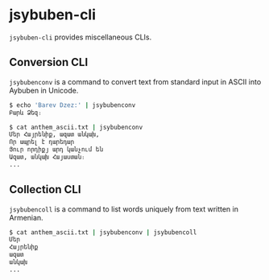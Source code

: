 # jsybuben-cli
`jsybuben-cli` provides miscellaneous CLIs.

## Conversion CLI

`jsybubenconv` is a command to convert text from standard input in ASCII into Aybuben in Unicode.

```bash
$ echo 'Barev Dzez:' | jsybubenconv
Բարև Ձեզ։

$ cat anthem_ascii.txt | jsybubenconv
Մեր Հայրենիք, ազատ անկախ,
Որ ապրել է դարեդար
Յուր որդիքյ արդ կանչում են
Ազատ, անկախ Հայաստան։
...
```

## Collection CLI

`jsybubencoll` is a command to list words uniquely from text written in Armenian.

```bash
$ cat anthem_ascii.txt | jsybubenconv | jsybubencoll
Մեր
Հայրենիք
ազատ
անկախ
...
```
